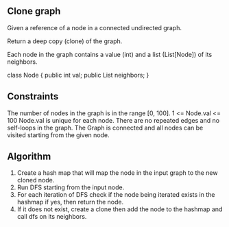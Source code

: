 ## Clone graph
Given a reference of a node in a connected undirected graph.

Return a deep copy (clone) of the graph.

Each node in the graph contains a value (int) and a list (List[Node]) of its neighbors.

class Node {
    public int val;
    public List<Node> neighbors;
}


## Constraints

The number of nodes in the graph is in the range [0, 100].
1 <= Node.val <= 100
Node.val is unique for each node.
There are no repeated edges and no self-loops in the graph.
The Graph is connected and all nodes can be visited starting from the given node.


## Algorithm

1. Create a hash map that will map the node in the input graph to the new cloned node. 
2. Run DFS starting from the input node. 
3. For each iteration of DFS check if the node being iterated exists in the hashmap if yes, then return the node. 
4. If it does not exist, create a clone then add the node to the hashmap and call dfs on its neighbors. 
